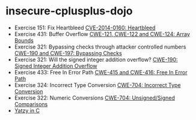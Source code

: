 # insecure-cplusplus-dojo

* Exercise 151: Fix Heartbleed [CVE-2014-0160: Heartbleed](heartbleed/readme.txt)
* Exercise 431: Buffer Overflow [CWE-121, CWE-122 and CWE-124: Array Bounds](string_length/readme.txt)
* Exercise 321: Bypassing checks through attacker controlled numbers [CWE-190 and CWE-197: Bypassing Checks](check_bypass/readme.txt)
* Exercise 321: Will the signed integer addition overflow? [CWE-190: Signed Integer Addition Overflow](signed_addition_overflow/readme.txt)
* Exercise 433: Free In Error Path [CWE-415 and CWE-416: Free In Error Path](free_use/readme.txt)
* Exercise 324: Incorrect Type Conversion [CWE-704: Incorrect Type Conversion](type_conversion/readme.txt)
* Exercise 322: Numeric Conversions [CWE-704: Unsigned/Signed Comparisons](comparisons/readme.txt)
* [Yatzy in C](yatzy/readme.txt)
